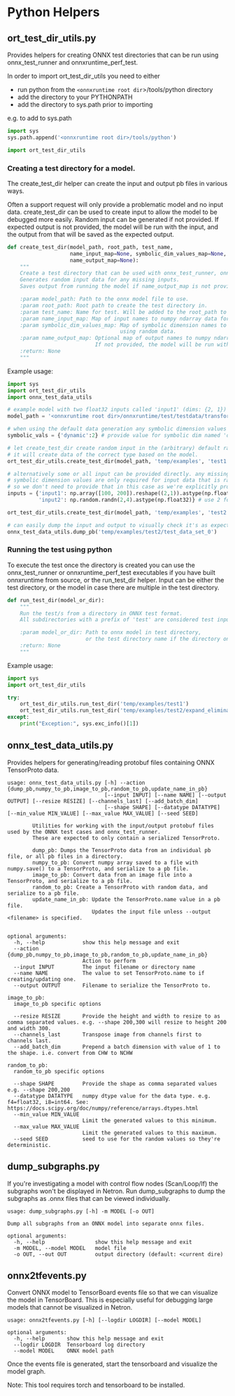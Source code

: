 # Python Helpers

## ort_test_dir_utils.py

Provides helpers for creating ONNX test directories that can be run using onnx_test_runner and onnxruntime_perf_test.

In order to import ort_test_dir_utils you need to either
  - run python from the `<onnxruntime root dir`>/tools/python directory
  - add the directory to your PYTHONPATH
  - add the directory to sys.path prior to importing

e.g. to add to sys.path
```python
import sys
sys.path.append('<onnxruntime root dir>/tools/python')

import ort_test_dir_utils
```

### Creating a test directory for a model.

The create_test_dir helper can create the input and output pb files in various ways.

Often a support request will only provide a problematic model and no input data. create_test_dir can be used to create input to allow the model to be debugged more easily. Random input can be generated if not provided. If expected output is not provided, the model will be run with the input, and the output from that will be saved as the expected output.

```python
def create_test_dir(model_path, root_path, test_name,
                    name_input_map=None, symbolic_dim_values_map=None,
                    name_output_map=None):
    """
    Create a test directory that can be used with onnx_test_runner, onnxruntime_perf_test.
    Generates random input data for any missing inputs.
    Saves output from running the model if name_output_map is not provided.

    :param model_path: Path to the onnx model file to use.
    :param root_path: Root path to create the test directory in.
    :param test_name: Name for test. Will be added to the root_path to create the test directory name.
    :param name_input_map: Map of input names to numpy ndarray data for each input.
    :param symbolic_dim_values_map: Map of symbolic dimension names to values to use for the input data if creating
                                    using random data.
    :param name_output_map: Optional map of output names to numpy ndarray expected output data.
                            If not provided, the model will be run with the input to generate output data to save.
    :return: None
    """
```

Example usage:

```python
import sys
import ort_test_dir_utils
import onnx_test_data_utils

# example model with two float32 inputs called 'input1' (dims: {2, 1}) and 'input2' (dims: {'dynamic', 4})
model_path = '<onnxruntime root dir>/onnxruntime/test/testdata/transform/expand_elimination.onnx'

# when using the default data generation any symbolic dimension values must be provided
symbolic_vals = {'dynamic':2} # provide value for symbolic dim named 'dynamic' in 'input2'

# let create_test_dir create random input in the (arbitrary) default range of -10 to 10.
# it will create data of the correct type based on the model.
ort_test_dir_utils.create_test_dir(model_path, 'temp/examples', 'test1', symbolic_dim_values_map=symbolic_vals)

# alternatively some or all input can be provided directly. any missing inputs will have random data generated.
# symbolic dimension values are only required for input data that is randomly generated,
# so we don't need to provide that in this case as we're explicitly providing all inputs.
inputs = {'input1': np.array([100, 200]).reshape((2,1)).astype(np.float32),
          'input2': np.random.randn(2,4).astype(np.float32)} # use 2 for the 'dynamic' dimension so shape is {2, 4}

ort_test_dir_utils.create_test_dir(model_path, 'temp/examples', 'test2', name_input_map=inputs)

# can easily dump the input and output to visually check it's as expected
onnx_test_data_utils.dump_pb('temp/examples/test2/test_data_set_0')
```

### Running the test using python

To execute the test once the directory is created you can use the onnx_test_runner or onnxruntime_perf_test executables if you have built onnxruntime from source, or the run_test_dir helper. Input can be either the test directory, or the model in case there are multiple in the test directory.

```python
def run_test_dir(model_or_dir):
    """
    Run the test/s from a directory in ONNX test format.
    All subdirectories with a prefix of 'test' are considered test input for one test run.

    :param model_or_dir: Path to onnx model in test directory,
                         or the test directory name if the directory only contains one .onnx model.
    :return: None
    """
```

Example usage:

```python
import sys
import ort_test_dir_utils

try:
    ort_test_dir_utils.run_test_dir('temp/examples/test1')
    ort_test_dir_utils.run_test_dir('temp/examples/test2/expand_elimination.onnx')
except:
    print("Exception:", sys.exc_info()[1])
```

## onnx_test_data_utils.py

Provides helpers for generating/reading protobuf files containing ONNX TensorProto data.

```
usage: onnx_test_data_utils.py [-h] --action {dump_pb,numpy_to_pb,image_to_pb,random_to_pb,update_name_in_pb}
                               [--input INPUT] [--name NAME] [--output OUTPUT] [--resize RESIZE] [--channels_last] [--add_batch_dim]
                               [--shape SHAPE] [--datatype DATATYPE] [--min_value MIN_VALUE] [--max_value MAX_VALUE] [--seed SEED]

        Utilities for working with the input/output protobuf files used by the ONNX test cases and onnx_test_runner.
        These are expected to only contain a serialized TensorProto.

        dump_pb: Dumps the TensorProto data from an individual pb file, or all pb files in a directory.
        numpy_to_pb: Convert numpy array saved to a file with numpy.save() to a TensorProto, and serialize to a pb file.
        image_to_pb: Convert data from an image file into a TensorProto, and serialize to a pb file.
        random_to_pb: Create a TensorProto with random data, and serialize to a pb file.
        update_name_in_pb: Update the TensorProto.name value in a pb file.
                           Updates the input file unless --output <filename> is specified.


optional arguments:
  -h, --help            show this help message and exit
  --action {dump_pb,numpy_to_pb,image_to_pb,random_to_pb,update_name_in_pb}
                        Action to perform
  --input INPUT         The input filename or directory name
  --name NAME           The value to set TensorProto.name to if creating/updating one.
  --output OUTPUT       Filename to serialize the TensorProto to.

image_to_pb:
  image_to_pb specific options

  --resize RESIZE       Provide the height and width to resize to as comma separated values. e.g. --shape 200,300 will resize to height 200 and width 300.
  --channels_last       Transpose image from channels first to channels last.
  --add_batch_dim       Prepend a batch dimension with value of 1 to the shape. i.e. convert from CHW to NCHW

random_to_pb:
  random_to_pb specific options

  --shape SHAPE         Provide the shape as comma separated values e.g. --shape 200,200
  --datatype DATATYPE   numpy dtype value for the data type. e.g. f4=float32, i8=int64. See: https://docs.scipy.org/doc/numpy/reference/arrays.dtypes.html
  --min_value MIN_VALUE
                        Limit the generated values to this minimum.
  --max_value MAX_VALUE
                        Limit the generated values to this maximum.
  --seed SEED           seed to use for the random values so they're deterministic.
```

## dump_subgraphs.py

If you're investigating a model with control flow nodes (Scan/Loop/If) the subgraphs won't be displayed in Netron. Run dump_subgraphs to dump the subgraphs as .onnx files that can be viewed individually.

```
usage: dump_subgraphs.py [-h] -m MODEL [-o OUT]

Dump all subgraphs from an ONNX model into separate onnx files.

optional arguments:
  -h, --help                show this help message and exit
  -m MODEL, --model MODEL   model file
  -o OUT, --out OUT         output directory (default: <current dire)
```

## onnx2tfevents.py

Convert ONNX model to TensorBoard events file so that we can visualize the model in TensorBoard. This is especially useful for debugging large models that cannot be visualized in Netron.

```
usage: onnx2tfevents.py [-h] [--logdir LOGDIR] [--model MODEL]

optional arguments:
  -h, --help       show this help message and exit
  --logdir LOGDIR  Tensorboard log directory
  --model MODEL    ONNX model path
```

Once the events file is generated, start the tensorboard and visualize the model graph.

Note: This tool requires torch and tensorboard to be installed.
